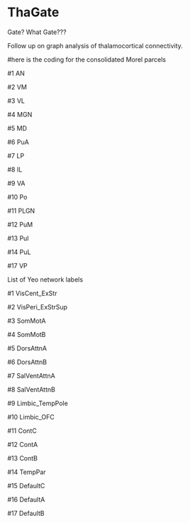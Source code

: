 # ThaGate

Gate? What Gate???

Follow up on graph analysis of thalamocortical connectivity.

#here is the coding for the consolidated Morel parcels

#1 AN

#2 VM

#3 VL

#4 MGN

#5 MD

#6 PuA

#7 LP

#8 IL

#9 VA 

#10 Po

#11 PLGN

#12 PuM

#13 PuI

#14 PuL

#17 VP



List of Yeo network labels

#1 VisCent_ExStr

#2 VisPeri_ExStrSup

#3 SomMotA

#4 SomMotB

#5 DorsAttnA

#6 DorsAttnB

#7 SalVentAttnA

#8 SalVentAttnB

#9 Limbic_TempPole

#10 Limbic_OFC

#11 ContC

#12 ContA

#13 ContB

#14 TempPar

#15 DefaultC

#16 DefaultA

#17 DefaultB
